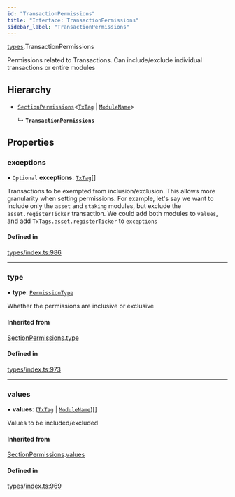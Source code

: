 ```yaml
---
id: "TransactionPermissions"
title: "Interface: TransactionPermissions"
sidebar_label: "TransactionPermissions"
---
```


[types](../../../modules/Types/Types.md).TransactionPermissions

Permissions related to Transactions. Can include/exclude individual transactions or entire modules

## Hierarchy

- [`SectionPermissions`](../SectionPermissions/SectionPermissions.md)<[`TxTag`](../../../modules/Generated/Types/Types.md#txtag) \| [`ModuleName`](../../../enums/Generated/Types/ModuleName/ModuleName.md)\>

  ↳ **`TransactionPermissions`**

## Properties

### exceptions

• `Optional` **exceptions**: [`TxTag`](../../../modules/Generated/Types/Types.md#txtag)[]

Transactions to be exempted from inclusion/exclusion. This allows more granularity when
  setting permissions. For example, let's say we want to include only the `asset` and `staking` modules,
  but exclude the `asset.registerTicker` transaction. We could add both modules to `values`, and add
  `TxTags.asset.registerTicker` to `exceptions`

#### Defined in

[types/index.ts:986](https://github.com/PolymeshAssociation/polymesh-sdk/blob/b6f9fb883/src/types/index.ts#L986)

___

### type

• **type**: [`PermissionType`](../../../enums/Types/PermissionType/PermissionType.md)

Whether the permissions are inclusive or exclusive

#### Inherited from

[SectionPermissions](../SectionPermissions/SectionPermissions.md).[type](../SectionPermissions/SectionPermissions.md#type)

#### Defined in

[types/index.ts:973](https://github.com/PolymeshAssociation/polymesh-sdk/blob/b6f9fb883/src/types/index.ts#L973)

___

### values

• **values**: ([`TxTag`](../../../modules/Generated/Types/Types.md#txtag) \| [`ModuleName`](../../../enums/Generated/Types/ModuleName/ModuleName.md))[]

Values to be included/excluded

#### Inherited from

[SectionPermissions](../SectionPermissions/SectionPermissions.md).[values](../SectionPermissions/SectionPermissions.md#values)

#### Defined in

[types/index.ts:969](https://github.com/PolymeshAssociation/polymesh-sdk/blob/b6f9fb883/src/types/index.ts#L969)
